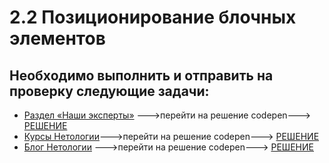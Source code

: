 2.2 Позиционирование блочных элементов
==================================================

Необходимо выполнить и отправить на проверку следующие задачи:
---------------------------------------------------------------------

* [Раздел «Наши эксперты»](https://github.com/netology-code/html-2-homeworks/blob/master/block-elements-positioning/our-experts-section) --->перейти на решение codepen---> [РЕШЕНИЕ](https://codepen.io/Dimonia/pen/zgpBEW)
* [Курсы Нетологии](https://github.com/netology-code/html-2-homeworks/blob/master/block-elements-positioning/netology-courses)--->перейти на решение codepen---> [РЕШЕНИЕ](https://codepen.io/Dimonia/pen/JgMKqz)
* [Блог Нетологии](https://github.com/netology-code/html-2-homeworks/blob/master/block-elements-positioning/netology-blog) --->перейти на решение codepen---> [РЕШЕНИЕ](https://codepen.io/Dimonia/pen/KOZgNR)
